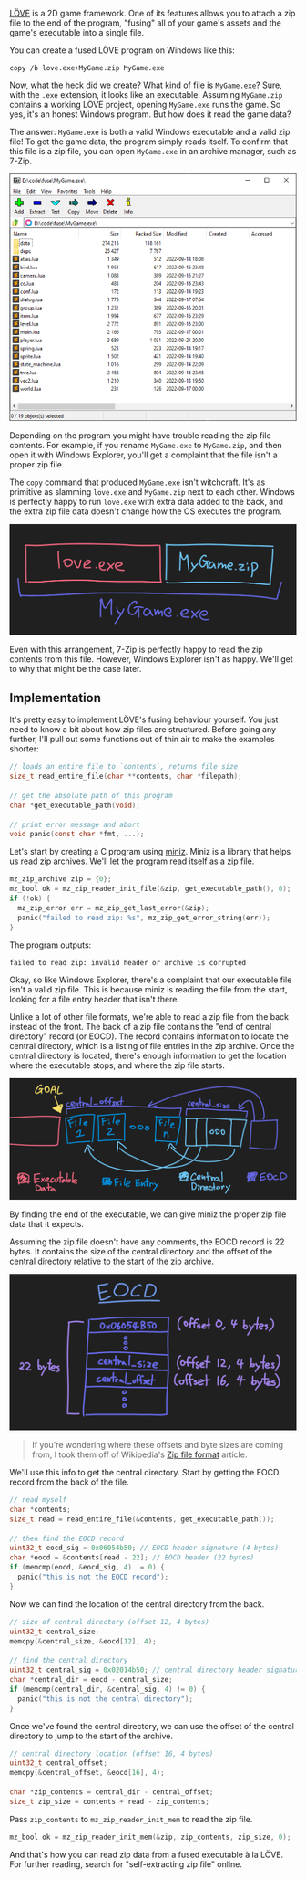 [LÖVE](https://love2d.org/) is a 2D game framework. One of its features allows
you to attach a zip file to the end of the program, "fusing" all of your
game's assets and the game's executable into a single file.

You can create a fused LÖVE program on Windows like this:

```plaintext
copy /b love.exe+MyGame.zip MyGame.exe
```

Now, what the heck did we create? What kind of file is `MyGame.exe`? Sure,
with the `.exe` extension, it looks like an executable. Assuming `MyGame.zip`
contains a working LÖVE project, opening `MyGame.exe` runs the game. So yes,
it's an honest Windows program. But how does it read the game data?

The answer: `MyGame.exe` is both a valid Windows executable and a valid zip
file! To get the game data, the program simply reads itself. To confirm that
this file is a zip file, you can open `MyGame.exe` in an archive manager,
such as 7-Zip.

![](/static/fusing/7zip.png)

Depending on the program you might have trouble reading the zip file contents.
For example, if you rename `MyGame.exe` to `MyGame.zip`, and then open it
with Windows Explorer, you'll get a complaint that the file isn't a proper
zip file.

The `copy` command that produced `MyGame.exe` isn't witchcraft. It's as
primitive as slamming `love.exe` and `MyGame.zip` next to each other. Windows
is perfectly happy to run `love.exe` with extra data added to the back, and
the extra zip file data doesn't change how the OS executes the program.

![](/static/fusing/mygame_exe.png)

Even with this arrangement, 7-Zip is perfectly happy to read the zip contents
from this file. However, Windows Explorer isn't as happy. We'll get to why
that might be the case later.

## Implementation


It's pretty easy to implement LÖVE's fusing behaviour yourself. You just need
to know a bit about how zip files are structured. Before going any further,
I'll pull out some functions out of thin air to make the examples shorter:

```c
// loads an entire file to `contents`, returns file size
size_t read_entire_file(char **contents, char *filepath);

// get the absolute path of this program
char *get_executable_path(void);

// print error message and abort
void panic(const char *fmt, ...);
```

Let's start by creating a C program using [miniz](https://github.com/richgel999/miniz).
Miniz is a library that helps us read zip archives. We'll let the program read
itself as a zip file.

```c
mz_zip_archive zip = {0};
mz_bool ok = mz_zip_reader_init_file(&zip, get_executable_path(), 0);
if (!ok) {
  mz_zip_error err = mz_zip_get_last_error(&zip);
  panic("failed to read zip: %s", mz_zip_get_error_string(err));
}
```

The program outputs:

```plaintext
failed to read zip: invalid header or archive is corrupted
```

Okay, so like Windows Explorer, there's a complaint that our executable file
isn't a valid zip file. This is because miniz is reading the file from the
start, looking for a file entry header that isn't there.

Unlike a lot of other file formats, we're able to read a zip file from the
back instead of the front. The back of a zip file contains the "end of
central directory" record (or EOCD). The record contains information to
locate the central directory, which is a listing of file entries in the zip
archive. Once the central directory is located, there's enough information to
get the location where the executable stops, and where the zip file starts.

![](/static/fusing/zip_format.png)

By finding the end of the executable, we can give miniz the proper zip file
data that it expects.

Assuming the zip file doesn't have any comments, the EOCD record is 22 bytes.
It contains the size of the central directory and the offset of the central
directory relative to the start of the zip archive.

![](/static/fusing/eocd.png)

> If you're wondering where these offsets and byte sizes are coming from, I
  took them off of Wikipedia's
  [Zip file format](https://en.wikipedia.org/wiki/ZIP_(file_format)) article.

We'll use this info to get the central directory. Start by getting the EOCD
record from the back of the file.

```c
// read myself
char *contents;
size_t read = read_entire_file(&contents, get_executable_path());

// then find the EOCD record
uint32_t eocd_sig = 0x06054b50; // EOCD header signature (4 bytes)
char *eocd = &contents[read - 22]; // EOCD header (22 bytes)
if (memcmp(eocd, &eocd_sig, 4) != 0) {
  panic("this is not the EOCD record");
}
```

Now we can find the location of the central directory from the back.

```c
// size of central directory (offset 12, 4 bytes)
uint32_t central_size;
memcpy(&central_size, &eocd[12], 4);

// find the central directory
uint32_t central_sig = 0x02014b50; // central directory header signature (4 bytes)
char *central_dir = eocd - central_size;
if (memcmp(central_dir, &central_sig, 4) != 0) {
  panic("this is not the central directory");
}
```

Once we've found the central directory, we can use the offset of the central
directory to jump to the start of the archive.

```c
// central directory location (offset 16, 4 bytes)
uint32_t central_offset;
memcpy(&central_offset, &eocd[16], 4);

char *zip_contents = central_dir - central_offset;
size_t zip_size = contents + read - zip_contents;
```

Pass `zip_contents` to `mz_zip_reader_init_mem` to read the zip file.

```c
mz_bool ok = mz_zip_reader_init_mem(&zip, zip_contents, zip_size, 0);
```

And that's how you can read zip data from a fused executable à la LÖVE. For
further reading, search for "self-extracting zip file" online.

